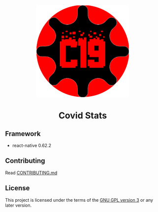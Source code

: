 <p align = "center">
  <img alt="covidstats" src="src/Assets/Icons/CovidStatusIcon.png" width="300">
</p>

<h1 align = "center">Covid Stats</h1>

## Framework

- react-native 0.62.2

## Contributing

Read [CONTRIBUTING.md](/CONTRIBUTING.md)

## License

This project is licensed under the terms of the [GNU GPL version 3](/LICENSE) or any later version.
